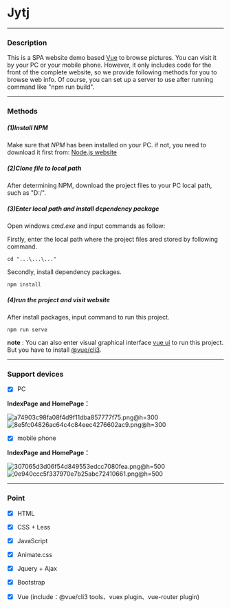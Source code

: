 # Jytj

* * * 

### Description

This is a SPA website demo based [Vue](https://cn.vuejs.org/) to browse pictures. You can visit it by your PC or your mobile phone. However, it only includes code for the front of the complete website, so we provide following methods for you to browse web info. Of course, you can set up a server to use after running command like "npm run build".

* * * 

### Methods

##### (1)Install NPM

Make sure that *NPM* has been installed on your PC.
if not, you need to download it first from: [Node.js website](https://nodejs.org/en/)

##### (2)Clone file to local path

After determining NPM, download the project files to your PC local path, such as "D:/".

##### (3)Enter local path and install dependency package

Open windows *cmd.exe* and input commands as follow:

Firstly, enter the local path where the project files ared stored by following command.
```
cd "...\...\..."
```

Secondly, install dependency packages.
```
npm install
```

##### (4)run the project and visit website

After install packages, input command to run this project.
```
npm run serve
```

**note** : You can also enter visual graphical interface [vue ui](https://cli.vuejs.org/zh/guide/creating-a-project.html) to run this project. But you have to install [@vue/cli3](https://cli.vuejs.org/zh/guide/installation.html).

* * *

### Support devices 

* [x] PC

**IndexPage and HomePage：** 

![a74903c98fa08f4d9f11dba857777f75.png](en-resource://database/509:1)@h=300 ![8e5fc04826ac64c4c84eec4276602ac9.png](en-resource://database/511:1)@h=300

* [x] mobile phone

**IndexPage and HomePage：** 

![307065d3d06f54d849553edcc7080fea.png](en-resource://database/513:1)@h=500 ![0e940ccc5f337970e7b25abc72410661.png](en-resource://database/515:1)@h=500

* * *

### Point

* [x] HTML
* [x] CSS + Less
* [x] JavaScript
* [x] Animate.css
* [x] Jquery + Ajax
* [x] Bootstrap
* [x] Vue (include：@vue/cli3 tools、vuex plugin、vue-router plugin)

